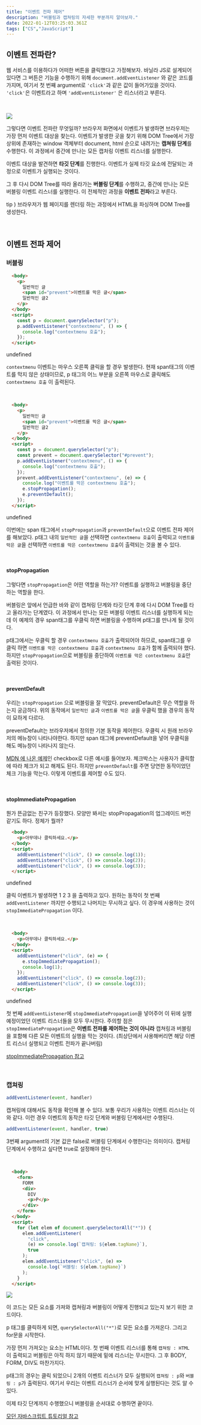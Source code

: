 ```yaml
---
title: "이벤트 전파 제어"
description: "버블링과 캡쳐링의 자세한 부분까지 알아보자."
date: 2022-01-12T03:25:03.361Z
tags: ["CS","JavaScript"]
---
```

## 이벤트 전파란?

웹 서비스를 이용하다가 어떠한 버튼을 클릭했다고 가정해보자. 바닐라 JS로 설계되어 있다면 그 버튼은 기능을 수행하기 위해 `document.addEventListener` 와 같은 코드를 가지며, 여기서 첫 번째 argument로 `'click'`과 같은 값이 들어가있을 것이다. `'click'`은 이벤트라고 하며 `'addEventListener'` 은 리스너라고 부른다.

<br>

![](/images/42165603-5523-482e-ae8b-8f4383bbfc76-image.png)

그렇다면 이벤트 전파란 무엇일까? 브라우저 화면에서 이벤트가 발생하면 브라우저는 가장 먼저 이벤트 대상을 찾는다. 이벤트가 발생한 곳을 찾기 위해 DOM Tree에서 가장 상위에 존재하는 window 객체부터 document, html 순으로 내려가는 **캡쳐링 단계**를 수행한다. 이 과정에서 중간에 만나는 모든 캡처링 이벤트 리스너를 실행한다.

이벤트 대상을 발견하면 **타깃 단계**를 진행한다. 이벤트가 실제 타깃 요소에 전달되는 과정으로 이벤트가 실행되는 것이다.

그 후 다시 DOM Tree를 따라 올라가는 **버블링 단계**를 수행하고, 중간에 만나는 모든 버블링 이벤트 리스너를 실행한다. 이 전체적인 과정을 **이벤트 전파**라고 부른다.


tip ) 브라우저가 웹 페이지를 렌더링 하는 과정에서 HTML을 파싱하며 DOM Tree를 생성한다.

<br>

## 이벤트 전파 제어

### 버블링

```html
  <body>
    <p>
      일반적인 글
      <span id="prevent">이벤트를 막은 글</span>
      일반적인 글2
    </p>
  </body>
  <script>
    const p = document.querySelector("p");
    p.addEventListener("contextmenu", () => {
      console.log("contextmenu 호출");
    });
  </script>
```

undefined

`contextmenu` 이벤트는 마우스 오른쪽 클릭을 할 경우 발생한다. 현재 span태그의 이벤트를 막지 않은 상태이므로, p 태그의 어느 부분을 오른쪽 마우스로 클릭해도 `contextmenu 호출` 이 출력된다.

<br> 

```html
  <body>
    <p>
      일반적인 글
      <span id="prevent">이벤트를 막은 글</span>
      일반적인 글2
    </p>
  </body>
  <script>
    const p = document.querySelector("p");
    const prevent = document.querySelector("#prevent");
    p.addEventListener("contextmenu", () => {
      console.log("contextmenu 호출");
    });
    prevent.addEventListener("contextmenu", (e) => {
      console.log("이벤트를 막은 contextmenu 호출");
      e.stopPropagation();
      e.preventDefault();
    });
  </script>
```

undefined

이번에는 span 태그에서 `stopPropagation`과 `preventDefault`으로 이벤트 전파 제어를 해보았다. p태그 내의 `일반적인 글`을 선택하면 `contextmenu 호출`이 출력되고 `이벤트를 막은 글`을 선택하면 `이벤트를 막은 contextmenu 호출`이 출력되는 것을 볼 수  있다.

<br>

#### stopPropagation

그렇다면 `stopPropagation`은 어떤 역할을 하는가? 이벤트를 실행하고 버블링을 중단하는 역할을 한다. 

버블링은 앞에서 언급한 바와 같이 캡쳐링 단계와 타깃 단계 후에 다시 DOM Tree를 타고 올라가는 단계였다. 이 과정에서 만나는 모든 버블링 이벤트 리스너를 실행하게 되는데 이 예제의 경우 span태그를 우클릭 하면 버블링을 수행하며 p태그를 만나게 될 것이다. 

p태그에서는 우클릭 할 경우 `contextmenu 호출`가 출력되어야 하므로, span태그를 우클릭 하면 `이벤트를 막은 contextmenu 호출`과 `contextmenu 호출`가 함께 출력되야 했다. 하지만 `stopPropagation`으로 버블링을 중단하여 `이벤트를 막은 contextmenu 호출`만 출력된 것이다.

<br>

#### preventDefault

우리는 `stopPropagation` 으로 버블링을 잘 막았다. preventDefault은 무슨 역할을 하는지 궁금하다. 위의 동작에서 `일반적인 글`과 `이벤트를 막은 글`을 우클릭 했을 경우의 동작이 묘하게 다르다.

preventDefault는 브라우저에서 정의한 기본 동작을 제어한다. 우클릭 시 원래 브라우저의 메뉴창이 나타나야한다. 하지만 span 태그에 preventDefault을 넣어 우클릭을 해도 메뉴창이 나타나지 않는다.

[MDN 에 나온 예제](https://developer.mozilla.org/ko/docs/Web/API/Event/preventDefault)인 checkbox로 다른 예시를 들어보자. 체크박스는 사용자가 클릭함에 따라 체크가 되고 해제도 된다. 하지만 `preventDefault`를 주면 당연한 동작이었던 체크 기능을 막는다. 이렇게 이벤트를 제어할 수도 있다.

<br>

#### stopImmediatePropagation

뭔가 뜬금없는 친구가 등장했다. 모양만 봐서는 stopPropagation의 업그레이드 버전같기도 하다. 정체가 뭘까?

```html
  <body>
    <p>아무데나 클릭하세요.</p>
  </body>
  <script>
    addEventListener("click", () => console.log(1));
    addEventListener("click", () => console.log(2));
    addEventListener("click", () => console.log(3));
  </script>
```

undefined

클릭 이벤트가 발생하면 1 2 3 을 출력하고 있다. 원하는 동작이 첫 번째 `addEventListener` 까지만 수행되고 나머지는 무시하고 싶다. 이 경우에 사용하는 것이 `stopImmediatePropagation` 이다.

<br>

```html
  <body>
    <p>아무데나 클릭하세요.</p>
  </body>
  <script>
    addEventListener("click", (e) => {
      e.stopImmediatePropagation();
      console.log(1);
    });
    addEventListener("click", () => console.log(2));
    addEventListener("click", () => console.log(3));
  </script>
```

undefined

첫 번째 `addEventListener`에 `stopImmediatePropagation`을 넣어주어 이 뒤에 실행 예정이었던 이벤트 리스너들을 모두 무시한다. 주의할 점은 `stopImmediatePropagation`은 **이벤트 전파를 제어하는 것이 아니라** 캡쳐링과 버블링을 포함해 다른 모든 이벤트의 실행을 막는 것이다. (최상단에서 사용해버리면 해당 이벤트 리스너 실행되고 이벤트 전파가 끝나버림)

[stopImmediatePropagation 참고](https://medium.com/%EC%98%A4%EB%8A%98%EC%9D%98-%ED%94%84%EB%A1%9C%EA%B7%B8%EB%9E%98%EB%B0%8D/stoppropagation-vs-stopimmediatepropagation-%EC%A0%9C%EB%8C%80%EB%A1%9C-%EC%9D%B4%ED%95%B4%ED%95%98%EA%B8%B0-75edaaed7841)

<br>

### 캡쳐링

```js
addEventListener(event, handler)
```

캡쳐링에 대해서도 동작을 확인해 볼 수 있다. 보통 우리가 사용하는 이벤트 리스너는 이와 같다. 이런 경우 이벤트의 동작은 타깃 단계와 버블링 단계에서만 수행된다.

```js
addEventListener(event, handler, true)
```

3번째 argument의 기본 값은 false로 버블링 단계에서 수행한다는 의미이다. 캡쳐링 단계에서 수행하고 싶다면 true로 설정해야 한다.

<br>

```html
  <body>
    <form>
      FORM
      <div>
        DIV
        <p>P</p>
      </div>
    </form>
  </body>
  <script>
    for (let elem of document.querySelectorAll("*")) {
      elem.addEventListener(
        "click",
        (e) => console.log(`캡쳐링: ${elem.tagName}`),
        true
      );
      elem.addEventListener("click", (e) =>
        console.log(`버블링: ${elem.tagName}`)
      );
    }
  </script>
```

![](/images/58bb0c19-3d40-4ca2-a0b9-5b42a2387e85-image.png)

이 코드는 모든 요소를 가져와 캡쳐링과 버블링이 어떻게 진행되고 있는지 보기 위한 코드이다.

p 태그를 클릭하게 되면, `querySelectorAll("*")`로 모든 요소를 가져온다. 그리고 for문을 시작한다.

가장 먼저 가져오는 요소는 HTML이다. 첫 번째 이벤트 리스너를 통해 `캡쳐링 : HTML` 이 출력되고 버블링은 아직 하지 않기 때문에 밑에 리스너는 무시한다. 그 후 BODY, FORM, DIV도 마찬가지다. 

p태그의 경우는 클릭 되었으니 2개의 이벤트 리스너가 모두 실행되어 `캡쳐링 : p`와 `버블링 : p`가 출력된다. 여기서 우리는 이벤트 리스너가 순서에 맞게 실행된다는 것도 알 수 있다.

이제 타깃 단계까지 수행했으니 버블링을 순서대로 수행하면 끝이다.

[모던 자바스크립트 튜토리얼 참고](https://ko.javascript.info/bubbling-and-capturing)

